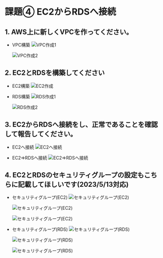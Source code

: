 # 課題④ EC2からRDSへ接続

## 1. AWS上に新しくVPCを作ってください。
  * VPC構築
    ![VPC作成1](img/第4回目/VPC%E4%BD%9C%E6%88%901.png)

    ![VPC作成2](img/第4回目/VPC%E4%BD%9C%E6%88%902.png)

## 2. EC2とRDSを構築してください
  * EC2構築
    ![EC2作成](img/第4回目/EC2%E4%BD%9C%E6%88%90.png)

  * RDS構築
    ![RDS作成1](img/第4回目/RDS%E4%BD%9C%E6%88%901.png)

    ![RDS作成2](img/第4回目/RDS%E4%BD%9C%E6%88%902.png)

## 3. EC2からRDSへ接続をし、正常であることを確認して報告してください。
  * EC2へ接続
    ![EC2へ接続](img/第4回目/EC2%E3%81%B8%E6%8E%A5%E7%B6%9A.png)

  * EC2⇒RDSへ接続
    ![EC2⇒RDSへ接続](img/第4回目/EC2%E2%87%92RDS%E3%81%B8%E6%8E%A5%E7%B6%9A.png)

## 4. EC2とRDSのセキュリティグループの設定もこちらに記載してほしいです(2023/5/13対応)
  * セキュリティグループ(EC2)
    ![セキュリティグループ(EC2)](img/第4回目/%E3%82%BB%E3%82%AD%E3%83%A5%E3%83%AA%E3%83%86%E3%82%A3%E3%82%B0%E3%83%AB%E3%83%BC%E3%83%97%E4%BD%9C%E6%88%901_ec2.png)

    ![セキュリティグループ(EC2)](img/第4回目/%E3%82%BB%E3%82%AD%E3%83%A5%E3%83%AA%E3%83%86%E3%82%A3%E3%82%B0%E3%83%AB%E3%83%BC%E3%83%97%E4%BD%9C%E6%88%902_ec2.png)

    ![セキュリティグループ(EC2)](img/第4回目/%E3%82%BB%E3%82%AD%E3%83%A5%E3%83%AA%E3%83%86%E3%82%A3%E3%82%B0%E3%83%AB%E3%83%BC%E3%83%97%E4%BD%9C%E6%88%903_ec2.png)

  * セキュリティグループ(RDS)
    ![セキュリティグループ(RDS)](img/第4回目/%E3%82%BB%E3%82%AD%E3%83%A5%E3%83%AA%E3%83%86%E3%82%A3%E3%82%B0%E3%83%AB%E3%83%BC%E3%83%97%E4%BD%9C%E6%88%901_rds.png)

    ![セキュリティグループ(RDS)](img/第4回目/%E3%82%BB%E3%82%AD%E3%83%A5%E3%83%AA%E3%83%86%E3%82%A3%E3%82%B0%E3%83%AB%E3%83%BC%E3%83%97%E4%BD%9C%E6%88%902_rds.png)

    ![セキュリティグループ(RDS)](img/第4回目/%E3%82%BB%E3%82%AD%E3%83%A5%E3%83%AA%E3%83%86%E3%82%A3%E3%82%B0%E3%83%AB%E3%83%BC%E3%83%97%E4%BD%9C%E6%88%903_rds.png)
